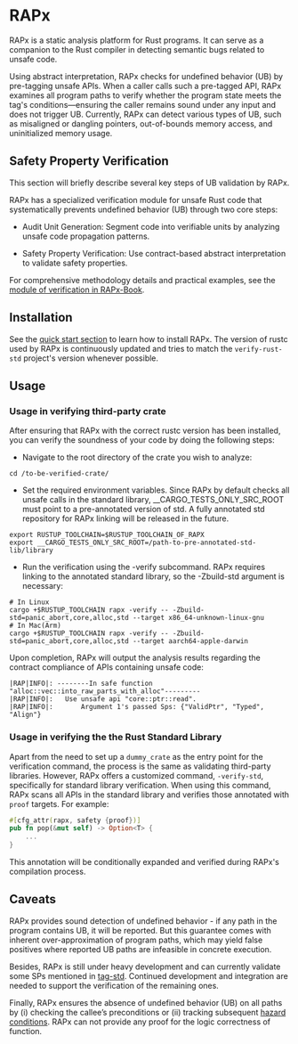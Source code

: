 # RAPx
RAPx is a static analysis platform for Rust programs. It can serve as a companion to the Rust compiler in detecting semantic bugs related to unsafe code.

Using abstract interpretation, RAPx checks for undefined behavior (UB) by pre-tagging unsafe APIs. When a caller calls such a pre-tagged API, RAPx examines all program paths to verify whether the program state meets the tag's conditions—ensuring the caller remains sound under any input and does not trigger UB. Currently, RAPx can detect various types of UB, such as misaligned or dangling pointers, out-of-bounds memory access, and uninitialized memory usage.

## Safety Property Verification
This section will briefly describe several key steps of UB validation by RAPx.

RAPx has a specialized verification module for unsafe Rust code that systematically prevents undefined behavior (UB) through two core steps:

+ Audit Unit Generation: Segment code into verifiable units by analyzing unsafe code propagation patterns.

+ Safety Property Verification: Use contract-based abstract interpretation to validate safety properties.

For comprehensive methodology details and practical examples, see the [module of verification in RAPx-Book](https://artisan-lab.github.io/RAPx-Book/6.4-unsafe.html).

## Installation
See the [quick start section](https://github.com/Artisan-Lab/RAPx?tab=readme-ov-file#quick-start) to learn how to install RAPx. The version of rustc used by RAPx is continuously updated and tries to match the `verify-rust-std` project's version whenever possible.

## Usage
### Usage in verifying third-party crate
After ensuring that RAPx with the correct rustc version has been installed, you can verify the soundness of your code by doing the following steps:
+ Navigate to the root directory of the crate you wish to analyze:
```
cd /to-be-verified-crate/
```
+ Set the required environment variables. Since RAPx by default checks all unsafe calls in the standard library, __CARGO_TESTS_ONLY_SRC_ROOT must point to a pre-annotated version of std. A fully annotated std repository for RAPx linking will be released in the future.
```
export RUSTUP_TOOLCHAIN=$RUSTUP_TOOLCHAIN_OF_RAPX
export __CARGO_TESTS_ONLY_SRC_ROOT=/path-to-pre-annotated-std-lib/library
```
+ Run the verification using the -verify subcommand. RAPx requires linking to the annotated standard library, so the -Zbuild-std argument is necessary:
```
# In Linux
cargo +$RUSTUP_TOOLCHAIN rapx -verify -- -Zbuild-std=panic_abort,core,alloc,std --target x86_64-unknown-linux-gnu
# In Mac(Arm)
cargo +$RUSTUP_TOOLCHAIN rapx -verify -- -Zbuild-std=panic_abort,core,alloc,std --target aarch64-apple-darwin
```
Upon completion, RAPx will output the analysis results regarding the contract compliance of APIs containing unsafe code:
```
|RAP|INFO|: --------In safe function "alloc::vec::into_raw_parts_with_alloc"---------
|RAP|INFO|:   Use unsafe api "core::ptr::read".
|RAP|INFO|:       Argument 1's passed Sps: {"ValidPtr", "Typed", "Align"}
```

### Usage in verifying the the Rust Standard Library
Apart from the need to set up a `dummy_crate` as the entry point for the verification command, the process is the same as validating third-party libraries. However, RAPx offers a customized command, `-verify-std`, specifically for standard library verification. When using this command, RAPx scans all APIs in the standard library and verifies those annotated with `proof` targets. For example:
```rust
#[cfg_attr(rapx, safety {proof})]
pub fn pop(&mut self) -> Option<T> {
    ...
}
```
This annotation will be conditionally expanded and verified during RAPx's compilation process.

## Caveats
RAPx provides sound detection of undefined behavior - if any path in the program contains UB, it will be reported. But this guarantee comes with inherent over-approximation of program paths, which may yield false positives where reported UB paths are infeasible in concrete execution.

Besides, RAPx is still under heavy development and can currently validate some SPs mentioned in [tag-std](https://github.com/Artisan-Lab/tag-std/blob/main/primitive-sp.md#21-summary-of-primitive-sps). Continued development and integration are needed to support the verification of the remaining ones. 

Finally, RAPx ensures the absence of undefined behavior (UB) on all paths by (i) checking the callee’s preconditions or (ii) tracking subsequent [hazard conditions](https://github.com/Artisan-Lab/tag-std/blob/main/primitive-sp.md#1-overall-idea). RAPx can not provide any proof for the logic correctness of function.

